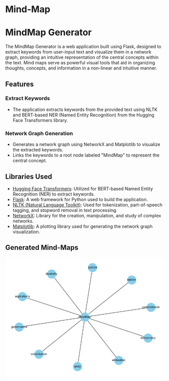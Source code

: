 # Mind-Map

# MindMap Generator

The MindMap Generator is a web application built using Flask, designed to extract keywords from user-input text and visualize them in a network graph, providing an intuitive representation of the central concepts within the text. Mind maps serve as powerful visual tools that aid in organizing thoughts, concepts, and information in a non-linear and intuitive manner. 

## Features

### Extract Keywords

- The application extracts keywords from the provided text using NLTK and BERT-based NER (Named Entity Recognition) from the Hugging Face Transformers library.

### Network Graph Generation

- Generates a network graph using NetworkX and Matplotlib to visualize the extracted keywords.
- Links the keywords to a root node labeled "MindMap" to represent the central concept.

## Libraries Used

- [Hugging Face Transformers](https://huggingface.co/transformers/): Utilized for BERT-based Named Entity Recognition (NER) to extract keywords.
- [Flask](https://flask.palletsprojects.com/en/2.0.x/): A web framework for Python used to build the application.
- [NLTK (Natural Language Toolkit)](https://www.nltk.org/): Used for tokenization, part-of-speech tagging, and stopword removal in text processing.
- [NetworkX](https://networkx.org/): Library for the creation, manipulation, and study of complex networks.
- [Matplotlib](https://matplotlib.org/): A plotting library used for generating the network graph visualization.

## Generated Mind-Maps

![App Screenshot](map.png)
